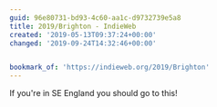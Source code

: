 ```yaml
---
guid: 96e80731-bd93-4c60-aa1c-d9732739e5a8
title: 2019/Brighton - IndieWeb
created: '2019-05-13T09:37:24+00:00'
changed: '2019-09-24T14:32:46+00:00'


bookmark_of: 'https://indieweb.org/2019/Brighton'
---
```


If you're in SE England you should go to this!
